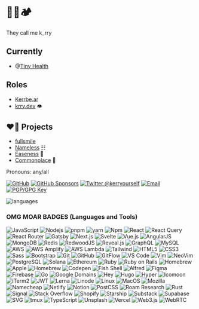 # 🧞👾🏕

They call me k_rry

## Currently
- @[Tiny Health](https://tinyhealth.com)

## Roles
- [Kerrbe.ar](https://kerrbe.ar)
- [krry.dev](https://krry.dev) 👁

## ❤️‍🔥 Projects
- [fullsmile](https://fullsmile.world)
- [Nameless](https://nameless.quest) ☷
- [Easeness](https://easeness.biz) 🌚
- [Commonplace](https://kerrbear.wtf) 📖

Pronouns: any/all

<a href="https://github.com/krry"><img src="https://img.shields.io/github/followers/krry.svg?label=@krry&style=social" alt="GitHub"></a>
<a href="https://github.com/sponsors/krry"><img src="https://img.shields.io/badge/GitHub_Sponsors--_.svg?style=social&logo=github&logoColor=EA4AAA" alt="GitHub Sponsors"></a>
<a href="https://twitter.com/kerryourself" rel="me"> <img src="https://img.shields.io/twitter/follow/kerryourself?label=@kerryourself&style=social" alt="Twitter @kerryourself"></a> <a href="mailto:kerry@atmanaut.me"><img src="https://img.shields.io/badge/email--email?logo=mail.ru&style=social&link&logoColor=000000?link=mailto%3Akerry@atmanaut.me?link=mailto%3Akerry@atmanaut.me" alt="Email"></a> <a rel="pgpkey" href="https://github.com/krry.gpg"><img src="https://img.shields.io/badge/PGP_key--PGP_key?logo=protonmail&style=social&logoColor=000000?link=https%3A%2F%2Fgithub.com%2Fkrry.gpg?link=https%3A%2F%2Fgithub.com%2Fkrry.gpg" alt="PGP/GPG Key"></a>

![languages](https://github-readme-stats.vercel.app/api/top-langs/?username=krry&langs_count=8&layout=compact)

### OMG MOAR BADGES (Languages and Tools)
<!-- A 1000 thanks to https://simpleicons.org/ and https://shields.io/ -->
![JavaScript](https://img.shields.io/badge/-JavaScript-%23F7DF1C?style=flat&logo=Javascript&logoColor=000000)
![Nodejs](https://img.shields.io/badge/-Node.js-339933?style=flat&logo=Node.js&logoColor=ffffff)
![pnpm](https://img.shields.io/badge/-pnpm-F69220?style=flat&logo=Pnpm&logoColor=ffffff)
![yarn](https://img.shields.io/badge/-yarn-CB3837?style=flat&logo=Yarn&logoColor=ffffff)
![Npm](https://img.shields.io/badge/-npm-CB3837?style=flat&logo=Npm&logoColor=ffffff)
![React](https://img.shields.io/badge/-React-61DAFB?style=flat&logo=React&logoColor=000000)
![React Query](https://img.shields.io/badge/-React%20Query-FF4154?style=flat&logo=Reactquery&logoColor=ffffff)
![React Router](https://img.shields.io/badge/-React%20Router-CA4245?style=flat&logo=Reactrouter&logoColor=ffffff)
![Gatsby](https://img.shields.io/badge/-Gatsby-663399?style=flat&logo=Gatsby&logoColor=ffffff)
![Next.js](https://img.shields.io/badge/-Next.js-000000?style=flat&logo=Next.js&logoColor=ffffff)
![Svelte](https://img.shields.io/badge/-Svelte-ff3e00?style=flat&logo=Svelte&logoColor=ffffff)
![Vue.js](https://img.shields.io/badge/-VueJS-4FC08D?style=flat&logo=Vue.js&logoColor=ffffff)
![AngularJS](https://img.shields.io/badge/-AngularJS-e23237?style=flat&logo=Angularjs&logoColor=ffffff)
![MongoDB](https://img.shields.io/badge/-MongoDB-47A248?style=flat&logo=Mongodb&logoColor=FFFFFF)
![Redis](https://img.shields.io/badge/-Redis-DC382D?style=flat&logo=Redis&logoColor=FFFFFF)
![RedwoodJS](https://img.shields.io/badge/-RedwoodJS-BF4722?style=flat&logo=RedwoodJS&logoColor=FFFFFF)
![Reveal.js](https://img.shields.io/badge/-Reveal.js-F2E142?style=flat&logo=Reveal.js&logoColor=ffffff)
![GraphQL](https://img.shields.io/badge/-GraphQL-e632ad?style=flat&logo=Graphql&logoColor=ffffff)
![MySQL](https://img.shields.io/badge/-MySQL-4479A1?style=flat&logo=Mysql&logoColor=ffffff)
![AWS](https://img.shields.io/badge/-AWS-232f3e?style=flat&logo=Amazonaws&logoColor=ffffff)
![AWS Amplify](https://img.shields.io/badge/-AWS%20Amplify-FF9900?style=flat&logo=Awsamplify&logoColor=ffffff)
![AWS Lambda](https://img.shields.io/badge/-AWS%20Lambda-FF9900?style=flat&logo=Awslambda&logoColor=ffffff)
![Tailwind](https://img.shields.io/badge/-Tailwind-06B6D4?style=flat&logo=Tailwindcss&logoColor=FFFFFF)
![HTML5](https://img.shields.io/badge/-HTML5-%23E44D27?style=flat&logo=Html5&logoColor=ffffff)
![CSS3](https://img.shields.io/badge/-CSS3-%231572B6?style=flat&logo=Css3)
![Sass](https://img.shields.io/badge/-Sass-%23CC6699?style=flat&logo=Sass&logoColor=ffffff)
![Bootstrap](https://img.shields.io/badge/-Bootstrap-563D7C?style=flat&logo=Bootstrap&logoColor=ffffff)
![Git](https://img.shields.io/badge/-Git-%23F05032?style=flat&logo=Git&logoColor=%23ffffff)
![GitHub](https://img.shields.io/badge/-GitHub-181717?style=flat&logo=Github)
![GitFlow](https://img.shields.io/badge/-gitflow-05a698?&logo=Git&logoColor=ffffff)
![VS Code](http://img.shields.io/badge/-VS%20Code-007ACC?style=flat&logo=Visual-studio-code&logoColor=ffffff)
![Vim](http://img.shields.io/badge/-Vim-009930?style=flat&logo=Vim&logoColor=ffffff)
![NeoVim](http://img.shields.io/badge/-neovim-57A143?style=flat&logo=Neovim&logoColor=ffffff)
![PostgreSQL](https://img.shields.io/badge/-PostgreSQL-336791?style=flat&logo=Postgresql&logoColor=ffffff)
![Solana](https://img.shields.io/badge/dynamic/-Solana-8c4ef6?style=flat&logo=Solana&logoColor=ffffff)
![Ethereum](https://img.shields.io/badge/-Ethereum-5d638b?style=flat&logo=Ethereum&logoColor=ffffff)
![Ruby](https://img.shields.io/badge/-Ruby-880f07?style=flat&logo=Ruby&logoColor=ffffff)
![Ruby on Rails](https://img.shields.io/badge/-Ruby%20on%20Rails-cd0000?style=flat&logo=Rubyonrails&logoColor=ffffff)
![Homebrew](https://img.shields.io/badge/-Homebrew-FBB040?style=flat&logo=Homebrew&logoColor=000000)
![Apple](https://img.shields.io/badge/-Apple-000000?style=flat&logo=Apple&logoColor=ffffff)
![Homebrew](https://img.shields.io/badge/-PostgreSQL-336791?style=flat&logo=Postgresql&logoColor=ffffff)
![Codepen](https://img.shields.io/badge/-Codepen-%231572B6?style=flat&logo=Codepen)
![Fish Shell](https://img.shields.io/badge/-Fish%20Shell-4a9bc8?style=flat&logo=Fish&logoColor=ffffff)
![Alfred](https://img.shields.io/badge/-Alfred-5c1f87?style=flat&logo=Alfred&logoColor=ffffff)
![Figma](https://img.shields.io/badge/-Figma-f24e1e?style=flat&logo=Figma&logoColor=ffffff)
![Firebase](https://img.shields.io/badge/-Firebase-FFCA28?style=flat&logo=Firebase&logoColor=ffffff)
![Go](https://img.shields.io/badge/-Go-00ADD8?style=flat&logo=Go&logoColor=ffffff)
![Google Domains](https://img.shields.io/badge/-Google%20Domains-4285F4?style=flat&logo=Googledomains&logoColor=ffffff)
![Hey](https://img.shields.io/badge/-Hey-5522FA?style=flat&logo=Hey&logoColor=ffffff)
![Hugo](https://img.shields.io/badge/-Hugo-FF4088?style=flat&logo=Hugo&logoColor=ffffff)
![Hyper](https://img.shields.io/badge/-Hyper-000000?style=flat&logo=Hyper&logoColor=ffffff)
![Icomoon](https://img.shields.io/badge/-Icomoon-825794?style=flat&logo=Icomoon&logoColor=ffffff)
![iTerm2](https://img.shields.io/badge/-iTerm2-000000?style=flat&logo=Iterm2&logoColor=ffffff)
![JWT](https://img.shields.io/badge/-JWT-000000?style=flat&logo=Jsonwebtokens&logoColor=ffffff)
![Lerna](https://img.shields.io/badge/-Lerna-2f0268?style=flat&logo=Lerna&logoColor=ffffff)
![Linode](https://img.shields.io/badge/-Linode-00A95C?style=flat&logo=Linode&logoColor=ffffff)
![Linux](https://img.shields.io/badge/-Linux-FCC624?style=flat&logo=Linux&logoColor=ffffff)
![MacOS](https://img.shields.io/badge/-MacOS-000000?style=flat&logo=Macos&logoColor=ffffff)
![Mozilla](https://img.shields.io/badge/-Mozilla-00000?style=flat&logo=Mozilla&logoColor=ffffff)
![Namecheap](https://img.shields.io/badge/-Namecheap-DE3723?style=flat&logo=Namecheap&logoColor=ffffff)
![Netlify](https://img.shields.io/badge/-Netlify-00C7B7?style=flat&logo=Netlify&logoColor=ffffff)
![Notion](https://img.shields.io/badge/-Notion-000000?style=flat&logo=Notion&logoColor=ffffff)
![PostCSS](https://img.shields.io/badge/-PostCSS-DD3A0A?style=flat&logo=Postcss&logoColor=ffffff)
![Roam Research](https://img.shields.io/badge/-Roam%20Research-343A40?style=flat&logo=Roamresearch&logoColor=ffffff)
![Rust](https://img.shields.io/badge/-Rust-f46623?style=flat&logo=Rust&logoColor=ffffff)
![Signal](https://img.shields.io/badge/-Signal-3A76F0?style=flat&logo=Signal&logoColor=ffffff)
![Stack Overflow](https://img.shields.io/badge/-Stack%20Overflow-F58025?style=flat&logo=Stackoverflow&logoColor=ffffff)
![Shopify](https://img.shields.io/badge/-Shopify-7AB55C?style=flat&logo=Shopify&logoColor=ffffff)
![Starship](https://img.shields.io/badge/-Starship-DD0B78?style=flat&logo=Starship&logoColor=ffffff)
![Substack](https://img.shields.io/badge/-Substack-FF6719?style=flat&logo=Substack&logoColor=ffffff)
![Supabase](https://img.shields.io/badge/-Supabase-3ECF8E?style=flat&logo=Supabase&logoColor=ffffff)
![SVG](https://img.shields.io/badge/-SVG-FFB13B?style=flat&logo=SVG&logoColor=ffffff)
![tmux](https://img.shields.io/badge/-tmux-1BB91F?style=flat&logo=tmux&logoColor=ffffff)
![TypeScript](https://img.shields.io/badge/-TypeScript-3178C6?style=flat&logo=TypeScript&logoColor=ffffff)
![Unsplash](https://img.shields.io/badge/-Unsplash-000000?style=flat&logo=Unsplash&logoColor=ffffff)
![Vercel](https://img.shields.io/badge/-Vercel-000000?style=flat&logo=Vercel&logoColor=ffffff)
![Web3.js](https://img.shields.io/badge/-Web3.js-F16822?style=flat&logo=Web3.js&logoColor=ffffff)
![WebRTC](https://img.shields.io/badge/-WebRTC-333333?style=flat&logo=WebRTC&logoColor=ffffff)
